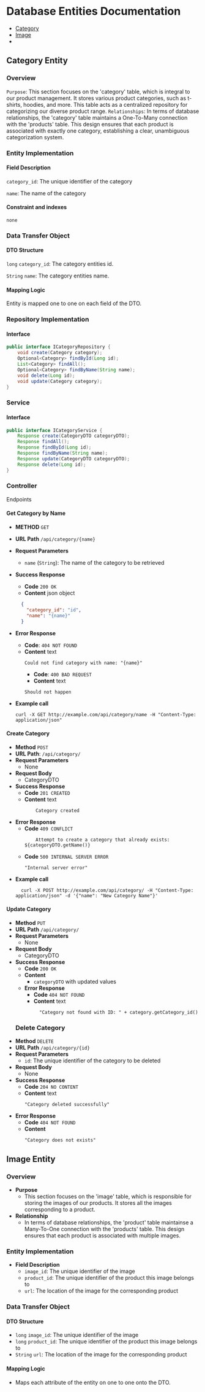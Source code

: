 # Database Entities Documentation
- [Category](#category-entity)
- [Image](#image-entity)
- 
## Category Entity

### Overview 
`Purpose`: This section focuses on the 'category' table, which is integral to our product management. It stores various product categories, such as t-shirts, hoodies, and more. This table acts as a centralized repository for categorizing our diverse product range.
`Relationships`: In terms of database relationships, the 'category' table maintains a One-To-Many connection with the 'products' table. This design ensures that each product is associated with exactly one category, establishing a clear, unambiguous categorization system.

### Entity Implementation
#### Field Description
`category_id`: The unique identifier of the category

`name`: The name of the category

#### Constraint and indexes
`none`

### Data Transfer Object
#### DTO Structure

`long` `category_id`: The category entities id.

`String` `name`: The category entities name.

#### Mapping Logic

Entity is mapped one to one on each field of the DTO.

### Repository Implementation
#### Interface
```java
public interface ICategoryRepository {
    void create(Category category);
    Optional<Category> findById(Long id);
    List<Category> findAll();
    Optional<Category> findByName(String name);
    void delete(Long id);
    void update(Category category);
}
```

### Service
#### Interface
```java
public interface ICategoryService {
    Response create(CategoryDTO categoryDTO);
    Response findAll();
    Response findById(Long id);
    Response findByName(String name);
    Response update(CategoryDTO categoryDTO);
    Response delete(Long id);
}
```

### Controller
Endpoints
#### Get Category by Name

- **METHOD** `GET`
- **URL Path**  `/api/category/{name}`
- **Request Parameters** 
  - `name` (`String`): The name of the category to be retrieved
- **Success Response**
  - **Code** `200 OK`
  - **Content** json object
  ```json
    {
      "category_id": "id",
      "name": "{name}"
    }
  ```
- **Error Response**
  - **Code**: `404 NOT FOUND`
  - **Content** text
    ```text
    Could not find category with name: "{name}"
    ```
    - **Code**: `400 BAD REQUEST`
    - **Content** text
    ```text
    Should not happen
    ```

- **Example call**
    ```shell
    curl -X GET http://example.com/api/category/name -H "Content-Type: application/json"
    ```

#### Create Category
- **Method** `POST`
- **URL Path**: `/api/category/`
- **Request Parameters**
  - None
- **Request Body**
  - CategoryDTO
- **Success Response**
  - **Code** `201 CREATED`
  - **Content** text
    ```text
        Category created
    ```
- **Error Response**
  - **Code** `409 CONFLICT`
    ```text
        Attempt to create a category that already exists: ${categoryDTO.getName()}
    ```
  - **Code** `500 INTERNAL SERVER ERROR`
    ```text
    "Internal server error"
    ```
- **Example call**
    ```shell
      curl -X POST http://example.com/api/category/ -H "Content-Type: application/json" -d '{"name": "New Category Name"}'
    ```
  
#### Update Category
- **Method** `PUT`
- **URL Path** `/api/category/`
- **Request Parameters**
  - None
- **Request Body**
  - CategoryDTO 
- **Success Response**
  - **Code** `200 OK`
  - **Content**
    - `categoryDTO` with updated values
  - **Error Response**
    - **Code** `404 NOT FOUND`
    - **Content** text
      ```text
        "Category not found with ID: " + category.getCategory_id()
      ```
  ### Delete Category
- **Method** `DELETE`
- **URL Path** `/api/category/{id}`
- **Request Parameters**
  - `id`: The unique identifier of the category to be deleted
- **Request Body**
  - None
- **Success Response**
  - **Code** `204 NO CONTENT`
  - **Content** text
     ```text
     "Category deleted successfully"
     ```
- **Error Response**
  - **Code** `404 NOT FOUND`
  - **Content**
     ```text
     "Category does not exists"
     ```
## Image Entity
### Overview
- **Purpose**
  - This section focuses on the 'image' table, which is responsible for storing the images of our products. It stores all the images corresponding to a product.
- **Relationship**
  - In terms of database relationships, the 'product' table maintainse a Many-To-One connection with the 'products' table. This design ensures that each product is associated with multiple images.

### Entity Implementation
- **Field Description**
  - `image_id`: The unique identifier of the image
  - `product_id`: The unique identifier of the product this image belongs to
  - `url`: The location of the image for the corresponding product
### Data Transfer Object
#### DTO Structure
  - `long` `image_id`: The unique identifier of the image
  - `long` `product_id`: The unique identifier of the product this image belongs to
  - `String` `url`: The location of the image for the corresponding product
#### Mapping Logic
  - Maps each attribute of the entity on one to one onto the DTO.